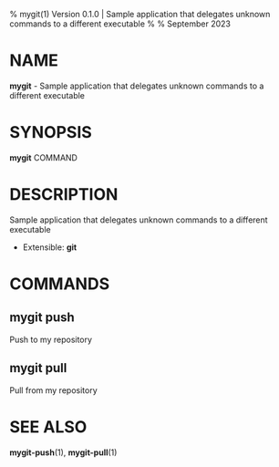 % mygit(1) Version 0.1.0 | Sample application that delegates unknown commands to a different executable
% 
% September 2023

NAME
==================================================

**mygit** - Sample application that delegates unknown commands to a different executable

SYNOPSIS
==================================================

**mygit** COMMAND

DESCRIPTION
==================================================

Sample application that delegates unknown commands to a different executable

- Extensible: **git**

COMMANDS
==================================================

mygit push
--------------------------------------------------

Push to my repository

mygit pull
--------------------------------------------------

Pull from my repository


SEE ALSO
==================================================

**mygit-push**(1), **mygit-pull**(1)



